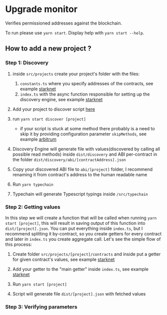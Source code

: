 # Upgrade monitor

Verifies permissioned addresses against the blockchain.

To run please use `yarn start`. Display help with `yarn start --help`.

## How to add a new project ?

### Step 1: Discovery

1. inside `src/projects` create your project's folder with the files:

   1. `constants.ts` where you specify addresses of the contracts, see example [starknet](src/projects/starknet/constants.ts)
   2. `index.ts` with the async function responsible for setting up the discovery engine, see example [starknet](src/projects/starknet/index.ts)

2. Add your project to discover script [here](src/commands/discover.ts)

3. run `yarn start discover [project]`

   - if your script is stuck at some method there probably is a need to skip it by providing configuration parameter `skipMethods`, see example [arbitrum](src/projects/arbitrum/index.ts)

4. Discovery Engine will generate file with values(discovered by calling all possible read methods) inside `dist/discovery` and ABI per-contract in the folder `dist/discovery/abi/[contractAddress].json`

5. Copy your discovered ABI file to `abi/[project]` folder, I recommend renaming it from contract's address to the human readable name

6. Run `yarn typechain`

7. Typechain will generate Typescript typings inside `/src/typechain`

### Step 2: Getting values

In this step we will create a function that will be called when running `yarn start [project]`, this will result in saving output of this function into `dist/[project].json`. You can put everything inside `index.ts`, but I recommend splitting it by-contract, so you create getters for every contract and later in `index.ts` you create aggregate call. Let's see the simple flow of this process:

1. Create folder `src/projects/[project]/contracts` and inside put a getter for given contract's values, see example [starknet](src/proj/../projects/starknet/contracts/starknet.ts)

2. Add your getter to the "main getter" inside `index.ts`, see example [starknet](src/projects/starknet/index.ts)

3. Run `yarn start [project]`

4. Script will generate file `dist/[project].json` with fetched values

### Step 3: Verifying parameters
